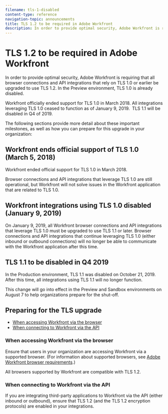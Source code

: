 ```yaml
---
filename: tls-1-disabled
content-type: reference
navigation-topic: announcements
title: TLS 1.2 to be required in Adobe Workfront
description: In order to provide optimal security, Adobe Workfront is requiring that all browser connections and API integrations that rely on TLS 1.0 or earlier be upgraded to use TLS 1.2. In the Preview environment, TLS 1.0 is already disabled.
---
```


# TLS 1.2 to be required in Adobe Workfront

In order to provide optimal security, Adobe Workfront is&nbsp;requiring that all browser connections and API integrations that rely on TLS 1.0 or earlier be upgraded to use TLS 1.2.&nbsp;In the Preview environment, TLS 1.0 is already disabled.

Workfront officially ended support for TLS 1.0 in March&nbsp;2018. All integrations leveraging TLS 1.0 ceased to function as of January 9, 2019.&nbsp; TLS 1.1 will be disabled in Q4 of 2019.

The following sections provide more detail about these important milestones, as well as how you can prepare for this upgrade in your organization:

## Workfront ends official support of TLS 1.0 (March 5, 2018)

Workfront ended official support for TLS 1.0 in March 2018.

Browser connections and API integrations that leverage TLS 1.0 are still operational, but Workfront will not solve issues in the Workfront application that are related to TLS 1.0.

## Workfront integrations using TLS 1.0 disabled (January 9, 2019)

On January 9, 2019, all Workfront browser connections and API integrations that leverage TLS 1.0 must be upgraded to use TLS 1.1 or later. Browser connections and API integrations that continue leveraging TLS 1.0 (either inbound or outbound connections) will no longer be able to communicate with the Workfront application after this time.&nbsp;

## TLS 1.1 to be disabled in Q4 2019

In the Production environment, TLS 1.1 was disabled on October 21, 2019. After this time, all integrations using TLS 1.1 will no longer function.

This change will go into effect in the Preview and Sandbox environments on August 7 to help organizations prepare for the shut-off.

## Preparing for the TLS upgrade

* [When accessing Workfront via the browser](#when-accessing-workfront-via-the-browser) 
* [When connecting to Workfront via the API](#when-connecting-to-workfront-via-the-api)

### When accessing Workfront via the browser

Ensure that users in your organization are accessing Workfront via a supported browser.&nbsp;(For information about supported browsers, see [Adobe Workfront browser requirements](../../workfront-basics/workfront-browser-requirements.md).)

All browsers supported by Workfront are compatible&nbsp;with TLS 1.2.

### When connecting to Workfront via the API

If you are integrating third-party applications to Workfront via the API (either inbound or outbound), ensure that TLS 1.2 (and the TLS 1.2 encryption protocols) are enabled in your integrations.
